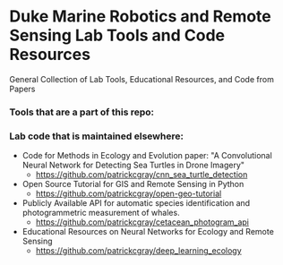 # Duke Marine Robotics and Remote Sensing Lab Tools and Code Resources

General Collection of Lab Tools, Educational Resources, and Code from Papers

### Tools that are a part of this repo:

### Lab code that is maintained elsewhere:
* Code for Methods in Ecology and Evolution paper: "A Convolutional Neural Network for Detecting Sea Turtles in Drone Imagery"
  * https://github.com/patrickcgray/cnn_sea_turtle_detection
* Open Source Tutorial for GIS and Remote Sensing in Python
  * https://github.com/patrickcgray/open-geo-tutorial
* Publicly Available API for automatic species identification and photogrammetric measurement of whales.
  * https://github.com/patrickcgray/cetacean_photogram_api
* Educational Resources on Neural Networks for Ecology and Remote Sensing
  * https://github.com/patrickcgray/deep_learning_ecology
